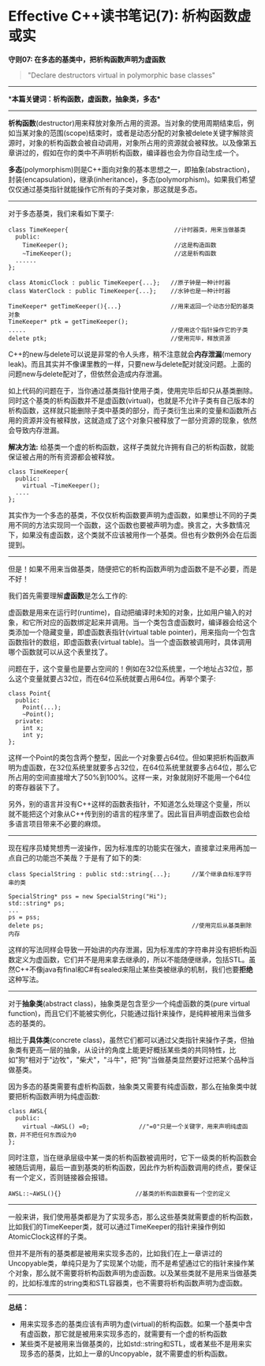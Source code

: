 # Effective C++读书笔记(7): 析构函数虚或实

**守则07: 在多态的基类中，把析构函数声明为虚函数**

> "Declare destructors virtual in polymorphic base classes"

------

***本篇关键词：析构函数，虚函数，抽象类，多态\***

------

**析构函数**(destructor)用来释放对象所占用的资源。当对象的使用周期结束后，例如当某对象的范围(scope)结束时，或者是动态分配的对象被delete关键字解除资源时，对象的析构函数会被自动调用，对象所占用的资源就会被释放。以及像第五章讲过的，假如在你的类中不声明析构函数，编译器也会为你自动生成一个。

**多态**(polymorphism)则是C++面向对象的基本思想之一，即抽象(abstraction)，封装(encapsulation)，继承(inheritance)，多态(polymorphism)。如果我们希望仅仅通过基类指针就能操作它所有的子类对象，那这就是多态。

------

对于多态基类，我们来看如下栗子:

```text
class TimeKeeper{                              //计时器类，用来当做基类
  public:
    TimeKeeper();                              //这是构造函数
    ~TimeKeeper();                             //这是析构函数
  ......
};

class AtomicClock : public TimeKeeper{...};   //原子钟是一种计时器
class WaterClock : public TimeKeeper{...};    //水钟也是一种计时器

TimeKeeper* getTimeKeeper(){...}              //用来返回一个动态分配的基类对象
TimeKeeper* ptk = getTimeKeeper();            
.....                                         //使用这个指针操作它的子类
delete ptk;                                   //使用完毕，释放资源
```

C++的new与delete可以说是非常的令人头疼，稍不注意就会**内存泄漏**(memory leak)。而且其实并不像课里教的一样，只要new与delete配对就没问题。上面的问题new与delete配对了，但依然会造成内存泄漏。

如上代码的问题在于，当你通过基类指针使用子类，使用完毕后却只从基类删除。同时这个基类的析构函数并不是虚函数(virtual)，也就是不允许子类有自己版本的析构函数，这样就只能删除子类中基类的部分，而子类衍生出来的变量和函数所占用的资源并没有被释放，这就造成了这个对象只被释放了一部分资源的现象，依然会导致内存泄漏。

**解决方法:** 给基类一个虚的析构函数，这样子类就允许拥有自己的析构函数，就能保证被占用的所有资源都会被释放。

```text
class TimeKeeper{
  public:
    virtual ~TimeKeeper();
  ....
};
```

其实作为一个多态的基类，不仅仅析构函数要声明为虚函数，如果想让不同的子类用不同的方法实现同一个函数，这个函数也要被声明为虚。换言之，大多数情况下，如果没有虚函数，这个类就不应该被用作一个基类。但也有少数例外会在后面提到。

------

但是！如果不用来当做基类，随便把它的析构函数声明为虚函数不是不必要，而是不好！

我们首先需要理解**虚函数**是怎么工作的:

虚函数是用来在运行时(runtime)，自动把编译时未知的对象，比如用户输入的对象，和它所对应的函数绑定起来并调用。当一个类包含虚函数时，编译器会给这个类添加一个隐藏变量，即虚函数表指针(virtual table pointer)，用来指向一个包含函数指针的数组，即虚函数表(virtual  table)。当一个虚函数被调用时，具体调用哪个函数就可以从这个表里找了。

问题在于，这个变量也是要占空间的！例如在32位系统里，一个地址占32位，那么这个变量就要占32位，而在64位系统就要占用64位。再举个栗子:

```text
class Point{
  public:
    Point(...);
    ~Point();
  private:
    int x;
    int y;
};
```

这样一个Point的类包含两个整型，因此一个对象要占64位。但如果把析构函数声明为虚函数，在32位系统里就要多占32位，在64位系统里就要多占64位，那么它所占用的空间直接增大了50%到100%。这样一来，对象就刚好不能用一个64位的寄存器装下了。

另外，别的语言并没有C++这样的函数表指针，不知道怎么处理这个变量，所以就不能把这个对象从C++传到别的语言的程序里了。因此盲目声明虚函数也会给多语言项目带来不必要的麻烦。

------

现在程序员矮凳想秀一波操作，因为标准库的功能实在强大，直接拿过来用再加一点自己的功能岂不美哉？于是有了如下的类:

```text
class SpecialString : public std::string{...};      //某个继承自标准字符串的类

SpecialString* pss = new SpecialString("Hi");
std::string* ps;
...
ps = pss;
delete ps;                                          //使用完后从基类删除内存
```

这样的写法同样会导致一开始讲的内存泄漏，因为标准库的字符串并没有把析构函数定义为虚函数，它们并不是用来拿去继承的，所以不能随便继承，包括STL。虽然C++不像java有final和C#有sealed来阻止某些类被继承的机制，我们也要**拒绝**这种写法。

------

对于**抽象类**(abstract class)，抽象类是包含至少一个纯虚函数的类(pure virtual function)，而且它们不能被实例化，只能通过指针来操作，是纯粹被用来当做多态的基类的。

相比于**具体类**(concrete class)，虽然它们都可以通过父类指针来操作子类，但抽象类有更高一层的抽象，从设计的角度上能更好概括某些类的共同特性，比如"狗"相对于"边牧"，"柴犬"，"斗牛"，把"狗"当做基类显然要好过把某个品种当做基类。

因为多态的基类需要有虚析构函数，抽象类又需要有纯虚函数，那么在抽象类中就要把析构函数声明为纯虚函数:

```text
class AWSL{
  public:
    virtual ~AWSL() =0;              //"=0"只是一个关键字，用来声明纯虚函数，并不把任何东西设为0
};
```

同时注意，当在继承层级中某一类的析构函数被调用时，它下一级类的析构函数会被随后调用，最后一直到基类的析构函数，因此作为析构函数调用的终点，要保证有一个定义，否则链接器会报错。

```text
AWSL::~AWSL(){}                     //基类的析构函数要有一个空的定义
```

------

一般来讲，我们使用基类都是为了实现多态，那么这些基类就需要虚的析构函数，比如我们的TimeKeeper类，就可以通过TimeKeeper的指针来操作例如AtomicClock这样的子类。

但并不是所有的基类都是被用来实现多态的，比如我们在上一章讲过的Uncopyable类，单纯只是为了实现某个功能，而不是希望通过它的指针来操作某个对象，那么就不需要将析构函数声明为虚函数。以及某些类就不是用来当做基类的，比如标准库的string类和STL容器类，也不需要将析构函数声明为虚函数。

------

**总结：**

- 用来实现多态的基类应该有声明为虚(virtual)的析构函数。如果一个基类中含有虚函数，那它就是被用来实现多态的，就需要有一个虚的析构函数
- 某些类不是被用来当做基类的，比如std::string和STL，或者某些不是用来实现多态的基类，比如上一章的Uncopyable，就不需要虚的析构函数。